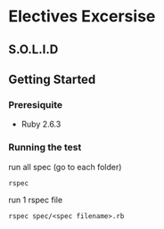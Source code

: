 # Electives Excersise
## S.O.L.I.D

## Getting Started
### Preresiquite
- Ruby 2.6.3

### Running the test
run all spec (go to each folder)
```
rspec 
```

run 1 rspec file
```
rspec spec/<spec filename>.rb
```
